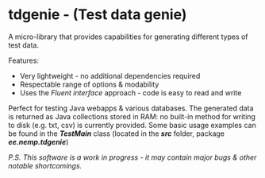 tdgenie - (Test data genie)
=======
A micro-library that provides capabilities for generating different types of test data. 


Features:
* Very lightweight - no additional dependencies required
* Respectable range of options & modability
* Uses the _Fluent interface_ approach - code is easy to read and write
  

Perfect for testing Java webapps &amp; various databases. The generated data is returned as Java collections stored in RAM: 
no built-in method for writing to disk (e.g. txt, csv) is currently provided. Some basic usage examples can be found in the
**_TestMain_** class (located in the **_src_** folder, package **_ee.nemp.tdgenie_**)

_P.S. This software is a work in progress - it may contain major bugs & other notable shortcomings._

